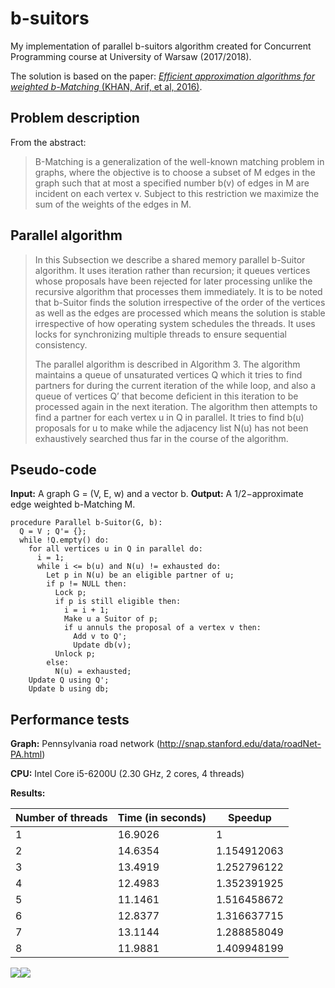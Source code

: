 # b-suitors

My implementation of parallel b-suitors algorithm created for Concurrent Programming course at University of Warsaw (2017/2018).

The solution is based on the paper: [*Efficient approximation algorithms for weighted b-Matching* (KHAN, Arif, et al, 2016)](https://www.cs.purdue.edu/homes/apothen/Papers/bMatching-SISC-2016.pdf).

## Problem description

From the abstract:

> B-Matching is a generalization of the well-known matching problem in graphs, where the objective is to choose a subset of M edges in the graph such that at most a specified number b(v) of edges in M are incident on each vertex v. Subject to this restriction we maximize the sum of the weights of the edges in M.
## Parallel algorithm
> In this Subsection we describe a shared memory parallel b-Suitor algorithm. It uses iteration rather than recursion; it queues vertices whose proposals have been rejected for later processing unlike the recursive algorithm that processes them immediately. It is to be noted that b-Suitor finds the solution irrespective of the order of the vertices as well as the edges are processed which means the solution is stable irrespective of how operating system schedules the threads. It uses locks for synchronizing multiple threads to ensure sequential consistency. 
> 
> The parallel algorithm is described in Algorithm 3. The algorithm maintains a queue of unsaturated vertices Q which it tries to find partners for during the current iteration of the while loop, and also a queue of vertices Q’ that become deficient in this iteration to be processed again in the next iteration. The algorithm then attempts to find a partner for each vertex u in Q in parallel. It tries to find b(u) proposals for u to make while the adjacency list N(u) has not been exhaustively searched thus far in the course of the algorithm.
## Pseudo-code

**Input:** A graph G = (V, E, w) and a vector b.  **Output:** A 1/2−approximate edge weighted b-Matching M.

    procedure Parallel b-Suitor(G, b):
      Q = V ; Q'= {}; 
      while !Q.empty() do:
        for all vertices u in Q in parallel do:
          i = 1;
          while i <= b(u) and N(u) != exhausted do:
            Let p in N(u) be an eligible partner of u;
            if p != NULL then:
              Lock p; 
              if p is still eligible then:
                i = i + 1; 
                Make u a Suitor of p;
                if u annuls the proposal of a vertex v then:
                  Add v to Q';
                  Update db(v); 
              Unlock p; 
            else:
              N(u) = exhausted; 
        Update Q using Q';
        Update b using db;
## Performance tests

**Graph:** Pennsylvania road network (http://snap.stanford.edu/data/roadNet-PA.html) 

**CPU:** Intel Core i5-6200U (2.30 GHz, 2 cores, 4 threads)

**Results:**

| Number of threads | Time (in seconds) | Speedup     |
| ----------------- | ----------------- | ----------- |
| 1                 | 16.9026           | 1           |
| 2                 | 14.6354           | 1.154912063 |
| 3                 | 13.4919           | 1.252796122 |
| 4                 | 12.4983           | 1.352391925 |
| 5                 | 11.1461           | 1.516458672 |
| 6                 | 12.8377           | 1.316637715 |
| 7                 | 13.1144           | 1.288858049 |
| 8                 | 11.9881           | 1.409948199 |

![](https://i.imgur.com/MwFNt56.png)![](https://i.imgur.com/BdSe6M8.png)
